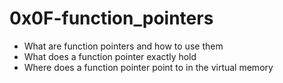 #  0x0F-function_pointers


* What are function pointers and how to use them
* What does a function pointer exactly hold
* Where does a function pointer point to in the virtual memory
